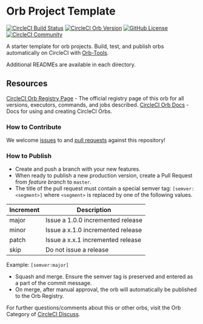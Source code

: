 # Orb Project Template

[![CircleCI Build Status](https://circleci.com/gh/njm3754/hello-world-orb-15.svg?style=shield "CircleCI Build Status")](https://circleci.com/gh/njm3754/hello-world-orb-15) [![CircleCI Orb Version](https://badges.circleci.com/orbs/njm3754/hello-world-orb-15.svg)](https://circleci.com/orbs/registry/orb/njm3754/hello-world-orb-15) [![GitHub License](https://img.shields.io/badge/license-MIT-lightgrey.svg)](https://raw.githubusercontent.com/njm3754/hello-world-orb-15/master/LICENSE) [![CircleCI Community](https://img.shields.io/badge/community-CircleCI%20Discuss-343434.svg)](https://discuss.circleci.com/c/ecosystem/orbs)



A starter template for orb projects. Build, test, and publish orbs automatically on CircleCI with [Orb-Tools](https://circleci.com/orbs/registry/orb/circleci/orb-tools).

Additional READMEs are available in each directory.



## Resources

[CircleCI Orb Registry Page](https://circleci.com/orbs/registry/orb/njm3754/hello-world-orb-15) - The official registry page of this orb for all versions, executors, commands, and jobs described.
[CircleCI Orb Docs](https://circleci.com/docs/2.0/orb-intro/#section=configuration) - Docs for using and creating CircleCI Orbs.

### How to Contribute

We welcome [issues](https://github.com/njm3754/hello-world-orb-15/issues) to and [pull requests](https://github.com/njm3754/hello-world-orb-15/pulls) against this repository!

### How to Publish
* Create and push a branch with your new features.
* When ready to publish a new production version, create a Pull Request from _feature branch_ to `master`.
* The title of the pull request must contain a special semver tag: `[semver:<segment>]` where `<segment>` is replaced by one of the following values.

| Increment | Description|
| ----------| -----------|
| major     | Issue a 1.0.0 incremented release|
| minor     | Issue a x.1.0 incremented release|
| patch     | Issue a x.x.1 incremented release|
| skip      | Do not issue a release|

Example: `[semver:major]`

* Squash and merge. Ensure the semver tag is preserved and entered as a part of the commit message.
* On merge, after manual approval, the orb will automatically be published to the Orb Registry.


For further questions/comments about this or other orbs, visit the Orb Category of [CircleCI Discuss](https://discuss.circleci.com/c/orbs).

